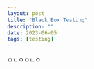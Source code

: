 ```yaml
---
layout: post
title: "Black Box Testing"
description: ""
date: 2023-06-05
tags: [testing]
---
```


ㅁㄴㅇㅁㄴㅇ
